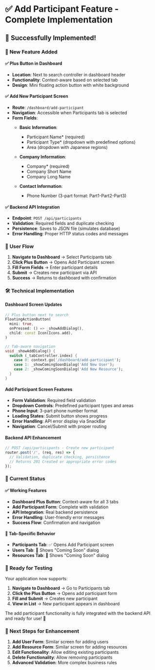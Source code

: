 # ✅ Add Participant Feature - Complete Implementation

## 🎉 **Successfully Implemented!**

### 🚀 **New Feature Added**

#### ✅ **Plus Button in Dashboard**
- **Location**: Next to search controller in dashboard header
- **Functionality**: Context-aware based on selected tab
- **Design**: Mini floating action button with white background

#### ✅ **Add New Participant Screen**
- **Route**: `/dashboard/add-participant`
- **Navigation**: Accessible when Participants tab is selected
- **Form Fields**:
  - **Basic Information**:
    - Participant Name* (required)
    - Participant Type* (dropdown with predefined options)
    - Area (dropdown with Japanese regions)
  
  - **Company Information**:
    - Company* (required)
    - Company Short Name
    - Company Long Name
  
  - **Contact Information**:
    - Phone Number (3-part format: Part1-Part2-Part3)

#### ✅ **Backend API Integration**
- **Endpoint**: `POST /api/participants`
- **Validation**: Required fields and duplicate checking
- **Persistence**: Saves to JSON file (simulates database)
- **Error Handling**: Proper HTTP status codes and messages

### 🔄 **User Flow**

1. **Navigate to Dashboard** → Select Participants tab
2. **Click Plus Button** → Opens Add Participant screen
3. **Fill Form Fields** → Enter participant details
4. **Submit** → Creates new participant via API
5. **Success** → Returns to dashboard with confirmation

### 🛠️ **Technical Implementation**

#### **Dashboard Screen Updates**
```dart
// Plus button next to search
FloatingActionButton(
  mini: true,
  onPressed: () => _showAddDialog(),
  child: const Icon(Icons.add),
)

// Tab-aware navigation
void _showAddDialog() {
  switch (_tabController.index) {
    case 0: context.go('/dashboard/add-participant');
    case 1: _showComingSoonDialog('Add New User');
    case 2: _showComingSoonDialog('Add New Resource');
  }
}
```

#### **Add Participant Screen Features**
- **Form Validation**: Required field validation
- **Dropdown Controls**: Predefined participant types and areas
- **Phone Input**: 3-part phone number format
- **Loading States**: Submit button shows progress
- **Error Handling**: API error display via SnackBar
- **Navigation**: Cancel/Submit with proper routing

#### **Backend API Enhancement**
```javascript
// POST /api/participants - Create new participant
router.post('/', (req, res) => {
  // Validation, duplicate checking, persistence
  // Returns 201 Created or appropriate error codes
});
```

### 🎯 **Current Status**

#### ✅ **Working Features**
- **Dashboard Plus Button**: Context-aware for all 3 tabs
- **Add Participant Form**: Complete with validation
- **API Integration**: Real backend persistence
- **Error Handling**: User-friendly error messages
- **Success Flow**: Confirmation and navigation

#### 🔄 **Tab-Specific Behavior**
- **Participants Tab**: ✅ Opens Add Participant screen
- **Users Tab**: 🚧 Shows "Coming Soon" dialog
- **Resources Tab**: 🚧 Shows "Coming Soon" dialog

### 🚀 **Ready for Testing**

Your application now supports:
1. **Navigate to Dashboard** → Go to Participants tab
2. **Click the Plus Button** → Opens add participant form
3. **Fill and Submit** → Creates new participant
4. **View in List** → New participant appears in dashboard

The add participant functionality is fully integrated with the backend API and ready for use! 🎉

### 🔧 **Next Steps for Enhancement**
1. **Add User Form**: Similar screen for adding users
2. **Add Resource Form**: Similar screen for adding resources  
3. **Edit Functionality**: Allow editing existing participants
4. **Delete Functionality**: Allow removing participants
5. **Advanced Validation**: More complex business rules